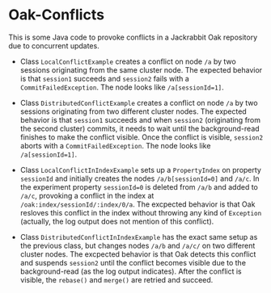 # Oak-Conflicts

This is some Java code to provoke conflicts in a Jackrabbit Oak repository due to concurrent updates.

- Class `LocalConflictExample` creates a conflict on node `/a` by two sessions originating from the same cluster node. The expected behavior is that `session1` succeeds and `session2` fails with a `CommitFailedException`. The node looks like `/a[sessionId=1]`.

- Class `DistributedConflictExample` creates a conflict on node `/a` by two sessions originating from two different cluster nodes. The expected behavior is that `session1` succeeds and when `session2` (originating from the second cluster) commits, it needs to wait until the background-read finishes to make the conflict visible. Once the conflict is visible, `session2` aborts with a `CommitFailedException`. The node looks like `/a[sessionId=1]`.

- Class `LocalConflictInIndexExample` sets up a `PropertyIndex` on property `sessionId` and initially creates the nodes `/a/b[sessionId=0]` and `/a/c`. In the experiment property `sessionId=0` is deleted from `/a/b` and added to `/a/c`, provoking a conflict in the index at `/oak:index/sessionId/:index/0/a`. The excpected behavior is that Oak resloves this conflict in the index without throwing any kind of `Exception` (actually, the log output does not mention of this conflict).

- Class `DistributedConflictInIndexExample` has the exact same setup as the previous class, but changes nodes `/a/b` and `/a/c/` on two different cluster nodes. The excpected behavior is that Oak detects this conflict and suspends `session2` until the conflict becomes visible due to the background-read (as the log output indicates). After the conflict is visible, the `rebase()` and `merge()` are retried and succeed.
